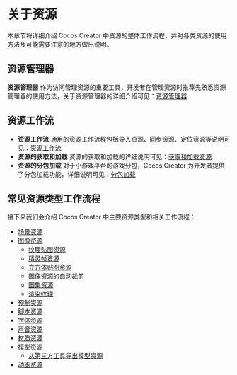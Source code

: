 # 关于资源

本章节将详细介绍 Cocos Creator 中资源的整体工作流程，并对各类资源的使用方法及可能需要注意的地方做出说明。

## 资源管理器

**资源管理器** 作为访问管理资源的重要工具，开发者在管理资源时推荐先熟悉资源管理器的使用方法，关于资源管理器的详细介绍可见：[资源管理器](../editor/assets/index.md)

## 资源工作流

- **资源工作流** 通用的资源工作流程包括导入资源、同步资源、定位资源等说明可见：[资源工作流](asset-workflow.md)
- **资源的获取和加载** 资源的获取和加载的详细说明可见：[获取和加载资源](load-assets.md)
- **资源的分包加载** 对于小游戏平台的游戏分包，Cocos Creator 为开发者提供了分包加载功能，详细说明可见：[分包加载](subpackage.md)

## 常见资源类型工作流程

接下来我们会介绍 Cocos Creator 中主要资源类型和相关工作流程：

- [场景资源](scene.md)
- [图像资源](image.md)
   - [纹理贴图资源](texture.md)
   - [精灵帧资源](sprite-frame.md)
   - [立方体贴图资源](../concepts/scene/skybox.md#cubemap)
   - [图像资源的自动裁剪](../ui-system/components/engine/trim.md)
   - [图集资源](atlas.md)
   - [渲染纹理](render-texture.md)
- [预制资源](prefab.md)
- [脚本资源](script.md)
- [字体资源](font.md)
- [声音资源](audio.md)
- [材质资源](material.md)
- [模型资源](mesh.md)
   - [从第三方工具导出模型资源](dcc-export-mesh.md)
- [动画资源](anim.md)
